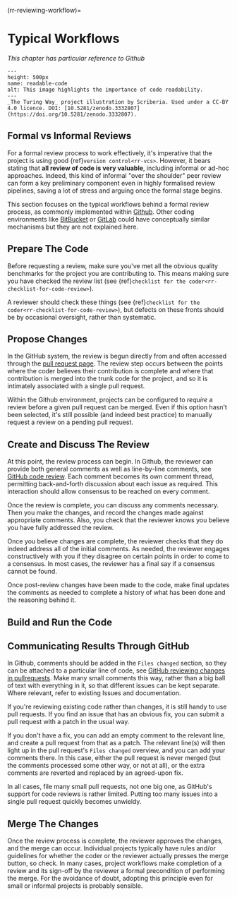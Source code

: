 (rr-reviewing-workflow)=
# Typical Workflows

*This chapter has particular reference to Github*

```{figure} ../../figures/readable-code.*
---
height: 500px
name: readable-code
alt: This image highlights the importance of code readability.
---
_The Turing Way_ project illustration by Scriberia. Used under a CC-BY 4.0 licence. DOI: [10.5281/zenodo.3332807](https://doi.org/10.5281/zenodo.3332807).
```

## Formal vs Informal Reviews

For a formal review process to work effectively, it's imperative that the project is using good {ref}`version control<rr-vcs>`.
However, it bears stating that **all review of code is very valuable**, including informal or ad-hoc approaches. Indeed, this kind of informal "over the shoulder" peer review can form a key preliminary component even in highly formalised review pipelines, saving a lot of stress and arguing once the formal stage begins.

This section focuses on the typical workflows behind a formal review process, as commonly implemented within [Github](https://github.com/).
Other coding environments like [BitBucket](https://bitbucket.org/) or [GitLab](https://about.gitlab.com/) could have conceptually similar mechanisms but they are not explained here.

## Prepare The Code

Before requesting a review, make sure you've met all the obvious quality benchmarks for the project you are contributing to.
This means making sure you have checked the review list (see {ref}`checklist for the coder<rr-checklist-for-code-review>`).

A reviewer should check these things (see {ref}`checklist for the coder<rr-checklist-for-code-review>`), but defects on these fronts should be by occasional oversight, rather than systematic.

## Propose Changes

In the GitHub system, the review is begun directly from and often accessed through the [pull request page](https://docs.github.com/en/free-pro-team@latest/github/collaborating-with-issues-and-pull-requests/creating-a-pull-request).
The review step occurs between the points where the coder believes their contribution is complete and where that contribution is merged into the trunk code for the project, and so it is intimately associated with a single pull request.

Within the Github environment, projects can be configured to *require* a review before a given pull request can be merged.
Even if this option hasn't been selected, it's still possible (and indeed best practice) to manually request a review on a pending pull request.

## Create and Discuss The Review

At this point, the review process can begin. In Github, the reviewer can provide both general comments as well as line-by-line comments, see [GitHub code review](https://github.com/features/code-review).
Each comment becomes its own comment thread, permitting back-and-forth discussion about each issue as required.
This interaction should allow consensus to be reached on every comment.

Once the review is complete, you can discuss any comments necessary. Then you make the changes, and record the changes made against appropriate comments.
Also, you check that the reviewer knows you believe you have fully addressed the review.

Once you believe changes are complete, the reviewer checks that they do indeed address all of the initial comments. As needed, the reviewer engages constructively with you if they disagree on certain points in order to come to a consensus. In most cases, the reviewer has a final say if a consensus cannot be found.

Once post-review changes have been made to the code, make final updates the comments as needed to complete a history of what has been done and the reasoning behind it.

## Build and Run the Code



## Communicating Results Through GitHub

In Github, comments should be added in the `Files changed` section, so they can be attached to a particular line of code, see [GitHub reviewing changes in pullrequests](https://docs.github.com/en/free-pro-team@latest/github/collaborating-with-issues-and-pull-requests/reviewing-changes-in-pull-requests). Make many small comments this way, rather than a big ball of text with everything in it, so that different issues can be kept separate. Where relevant, refer to existing Issues and documentation.

If you're reviewing existing code rather than changes, it is still handy to use pull requests.
If you find an issue that has an obvious fix, you can submit a pull request with a patch in the usual way.

If you don't have a fix, you can add an empty comment to the relevant line, and create a pull request from that as a patch. The relevant line(s) will then light up in the pull request's `Files changed` overview, and you can add your comments there.
In this case, either the pull request is never merged (but the comments processed some other way, or not at all), or the extra comments are reverted and replaced by an agreed-upon fix.

In all cases, file many small pull requests, not one big one, as GitHub's support for code reviews is rather limited. Putting too many issues into a single pull request quickly becomes unwieldy.

## Merge The Changes

Once the review process is complete, the reviewer approves the changes, and the merge can occur.
Individual projects typically have rules and/or guidelines for whether the coder or the reviewer actually presses the merge button, so check.
In many cases, project workflows make completion of a review and its sign-off by the reviewer a formal precondition of performing the merge.
For the avoidance of doubt, adopting this principle even for small or informal projects is probably sensible.
